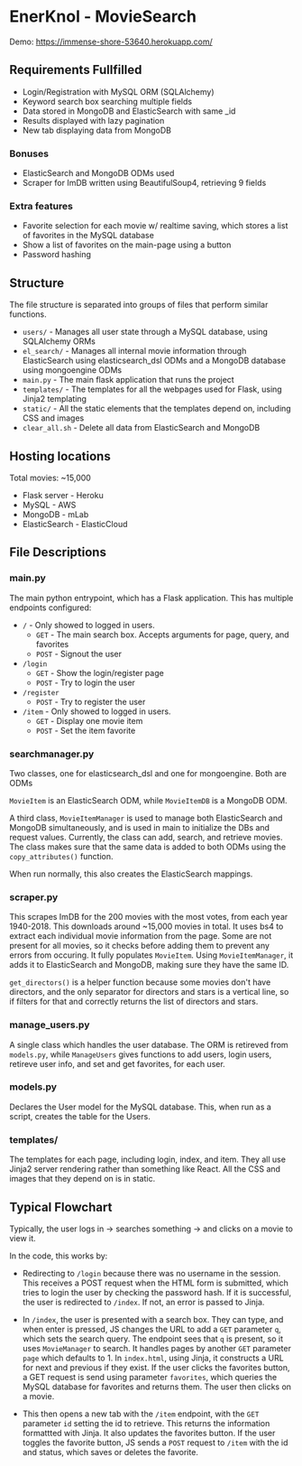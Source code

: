 # EnerKnol - MovieSearch

Demo: https://immense-shore-53640.herokuapp.com/

## Requirements Fullfilled

* Login/Registration with MySQL ORM (SQLAlchemy)
* Keyword search box searching multiple fields
* Data stored in MongoDB and ElasticSearch with same _id
* Results displayed with lazy pagination
* New tab displaying data from MongoDB

### Bonuses

* ElasticSearch and MongoDB ODMs used
* Scraper for ImDB written using BeautifulSoup4, retrieving 9 fields

### Extra features

* Favorite selection for each movie w/ realtime saving, which stores a list of favorites in the MySQL database
* Show a list of favorites on the main-page using a button
* Password hashing

## Structure

The file structure is separated into groups of files that perform similar functions.

* `users/` - Manages all user state through a MySQL database, using SQLAlchemy ORMs
* `el_search/` - Manages all internal movie information through ElasticSearch using elasticsearch_dsl ODMs and a MongoDB database using mongoengine ODMs
* `main.py` - The main flask application that runs the project
* `templates/` - The templates for all the webpages used for Flask, using Jinja2 templating
* `static/` - All the static elements that the templates depend on, including CSS and images
* `clear_all.sh` - Delete all data from ElasticSearch and MongoDB

## Hosting locations

Total movies: ~15,000

* Flask server - Heroku
* MySQL - AWS
* MongoDB - mLab
* ElasticSearch - ElasticCloud

## File Descriptions

### main.py

The main python entrypoint, which has a Flask application. This has multiple endpoints configured:

* `/` - Only showed to logged in users.
    * `GET` - The main search box. Accepts arguments for page, query, and favorites
    * `POST` - Signout the user
* `/login`
    * `GET` - Show the login/register page
    * `POST` - Try to login the user
* `/register`
    * `POST` - Try to register the user
* `/item` - Only showed to logged in users.
    * `GET` - Display one movie item
    * `POST` - Set the item favorite

### searchmanager.py

Two classes, one for elasticsearch_dsl and one for mongoengine. Both are ODMs

`MovieItem` is an ElasticSearch ODM, while `MovieItemDB` is a MongoDB ODM.

A third class, `MovieItemManager` is used to manage both ElasticSearch and MongoDB simultaneously, and is used in main to initialize the DBs and request values.
Currently, the class can add, search, and retrieve movies. The class makes sure that the same data is added to both ODMs using the `copy_attributes()` function.

When run normally, this also creates the ElasticSearch mappings.

### scraper.py

This scrapes ImDB for the 200 movies with the most votes, from each year 1940-2018. This downloads around ~15,000 movies in total. It uses bs4 to extract each individual movie information from the page. Some are not present for all movies, so it checks before adding them to prevent any errors from occuring. It fully populates `MovieItem`. Using `MovieItemManager`, it adds it to ElasticSearch and MongoDB, making sure they have the same ID.

`get_directors()` is a helper function because some movies don't have directors, and the only separator for directors and stars is a vertical line, so if filters for that and correctly returns the list of directors and stars.

### manage_users.py

A single class which handles the user database. The ORM is retireved from `models.py`, while `ManageUsers` gives functions to add users, login users, retireve user info,
and set and get favorites, for each user.

### models.py

Declares the User model for the MySQL database. This, when run as a script, creates the table for the Users.

### templates/

The templates for each page, including login, index, and item. They all use Jinja2 server rendering rather than something like React. All the CSS and images that they depend on is in static.

## Typical Flowchart

Typically, the user logs in -> searches something -> and clicks on a movie to view it.

In the code, this works by:

* Redirecting to `/login` because there was no username in the session. This receives a POST request when the HTML form is submitted, which tries to login the user by checking the password hash. If it is successful, the user is redirected to `/index`. If not, an error is passed to Jinja.

* In `/index`, the user is presented with a search box. They can type, and when enter is pressed, JS changes the URL to add a `GET` parameter `q`, which sets the search query. The endpoint sees that `q` is present, so it uses `MovieManager` to search. It handles pages by another `GET` parameter `page` which defaults to 1. In `index.html`, using Jinja, it constructs a URL for next and previous if they exist. If the user clicks the favorites button, a GET request is send using parameter `favorites`, which queries the MySQL database for favorites and returns them. The user then clicks on a movie.

* This then opens a new tab with the `/item` endpoint, with the `GET` parameter `id` setting the id to retrieve. This returns the information formattted with Jinja. It also updates the favorites button. If the user toggles the favorite button, JS sends a `POST` request to `/item` with the id and status, which saves or deletes the favorite.